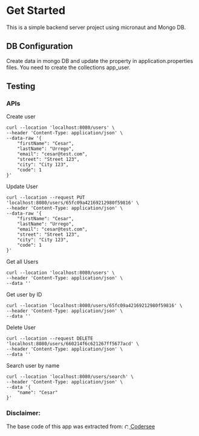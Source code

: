 # Get Started

This is a simple backend server project using micronaut and Mongo DB. 

## DB Configuration

Create data in mongo DB and update the property in application.properties files.
You need to create the collections app_user.

## Testing

### APIs

Create user
```shell
curl --location 'localhost:8080/users' \
--header 'Content-Type: application/json' \
--data-raw '{
    "firstName": "Cesar",
    "lastName": "Urrego",
    "email": "cesar@test.com",
    "street": "Street 123",
    "city": "City 123",
    "code": 1
}'
```

Update User
```shell
curl --location --request PUT 'localhost:8080/users/65fc09a42169212980f59816' \
--header 'Content-Type: application/json' \
--data-raw '{
    "firstName": "Cesar",
    "lastName": "Urrego",
    "email": "cesar@test.com",
    "street": "Street 123",
    "city": "City 123",
    "code": 1
}'
```

Get all Users
```shell
curl --location 'localhost:8080/users' \
--header 'Content-Type: application/json' \
--data ''
```

Get user by ID
```shell
curl --location 'localhost:8080/users/65fc09a42169212980f59816' \
--header 'Content-Type: application/json' \
--data ''
```

Delete User
```shell
curl --location --request DELETE 'localhost:8080/users/660214f6c621267ff5677acd' \
--header 'Content-Type: application/json' \
--data ''
```

Search user by name
```shell
curl --location 'localhost:8080/users/search' \
--header 'Content-Type: application/json' \
--data '{
    "name": "Cesar"
}'
```

### Disclaimer:

The base code of this app was extracted from: <img src="https://codersee.com/wp-content/uploads/2022/02/logo_square_500_500-300x300.png" height="12" alt="Codersee Image"/>[ Codersee](https://codersee.com)

